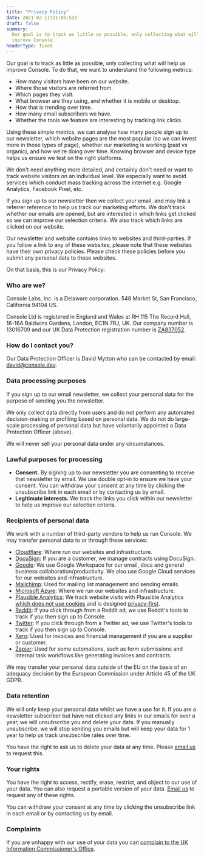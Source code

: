 ```yaml
---
title: "Privacy Policy"
date: 2021-02-11T21:05:53Z
draft: false
summary:
  Our goal is to track as little as possible, only collecting what will help us
  improve Console.
headerType: fixed
---
```


Our goal is to track as little as possible, only collecting what will help us
improve Console. To do that, we want to understand the following metrics:

- How many visitors have been on our website.
- Where those visitors are referred from.
- Which pages they visit.
- What browser are they using, and whether it is mobile or desktop.
- How that is trending over time.
- How many email subscribers we have.
- Whether the tools we feature are interesting by tracking link clicks.

Using these simple metrics, we can analyse how many people sign up to our
newsletter, which website pages are the most popular (so we can invest more in
those types of page), whether our marketing is working (paid vs organic), and
how we're doing over time. Knowing browser and device type helps us ensure we
test on the right platforms.

We don't need anything more detailed, and certainly don't need or want to track
website visitors on an individual level. We especially want to avoid services
which conduct mass tracking across the internet e.g. Google Analytics, Facebook
Pixel, etc.

If you sign up to our newsletter then we collect your email, and may link a
referrer reference to help us track our marketing efforts. We don't track
whether our emails are opened, but are interested in which links get clicked so
we can improve our selection criteria. We also track which links are clicked on
our website.

Our newsletter and website contains links to websites and third-parties. If you
follow a link to any of these websites, please note that these websites have
their own privacy policies. Please check these policies before you submit any
personal data to these websites.

On that basis, this is our Privacy Policy:

### Who are we?

Console Labs, Inc. is a Delaware corporation. 548 Market St, San Francisco,
California 94104 US.

Console Ltd is registered in England and Wales at RH 115 The Record Hall, 16-16A
Baldwins Gardens, London, EC1N 7RJ, UK. Our company number is 13016709 and our
UK Data Protection registration number is
[ZA837052](https://ico.org.uk/ESDWebPages/Entry/ZA837052).

### How do I contact you?

Our Data Protection Officer is David Mytton who can be contacted by email:
[david@console.dev](mailto:david@console.dev).

### Data processing purposes

If you sign up to our email newsletter, we collect your personal data for the
purpose of sending you the newsletter.

We only collect data directly from users and do not perform any automated
decision-making or profiling based on personal data. We do not do large-scale
processing of personal data but have voluntarily appointed a Data Protection
Officer (above).

We will never sell your personal data under any circumstances.

### Lawful purposes for processing

- **Consent.** By signing up to our newsletter you are consenting to receive
  that newsletter by email. We use double opt-in to ensure we have your consent.
  You can withdraw your consent at any time by clicking the unsubscribe link in
  each email or by contacting us by email.
- **Legitimate interests.** We track the links you click within our newsletter
  to help us improve our selection criteria.

### Recipients of personal data

We work with a number of third-party vendors to help us run Console. We may
transfer personal data to or through these services:

- [Cloudflare](https://www.cloudflare.com/): Where run our websites and
  infrastructure.
- [DocuSign](https://www.docusign.com/): If you are a customer, we manage
  contracts using DocuSign.
- [Google](https://www.google.com/): We use Google Workspace for our email, docs
  and general business collaboration/productivity. We also use Google Cloud
  services for our websites and infrastructure.
- [Mailchimp](https://mailchimp.com/): Used for mailing list management and
  sending emails.
- [Microsoft Azure](https://azure.microsoft.com/): Where we run our websites and
  infrastructure.
- [Plausible Analytics](https://plausible.io/): We track website visits with
  Plausible Analytics
  [which does not use cookies](https://plausible.io/data-policy) and is designed
  [privacy-first](https://plausible.io/privacy-focused-web-analytics).
- [Reddit](https://www.reddit.com/): If you click through from a Reddit ad, we
  use Reddit's tools to track if you then sign up to Console.
- [Twitter](https://twitter.com/): If you click through from a Twitter ad, we
  use Twitter's tools to track if you then sign up to Console.
- [Xero](https://www.xero.com/): Used for invoices and financial management if
  you are a supplier or customer.
- [Zapier](https://zapier.com/): Used for some automations, such as form
  submissions and internal task workflows like generating invoices and
  contracts. 

We may transfer your personal data outside of the EU on the basis of an adequacy
decision by the European Commission under Article 45 of the UK GDPR.

### Data retention

We will only keep your personal data whilst we have a use for it. If you are a
newsletter subscriber but have not clicked any links in our emails for over a
year, we will unsubscribe you and delete your data. If you manually unsubscribe,
we will stop sending you emails but will keep your data for 1 year to help us
track unsubscribe rates over time.

You have the right to ask us to delete your data at any time. Please
[email us](mailto:hello@console.dev) to request this.

### Your rights

You have the right to access, rectify, erase, restrict, and object to our use of
your data. You can also request a portable version of your data.
[Email us](mailto:hello@console.dev) to request any of these rights.

You can withdraw your consent at any time by clicking the unsubscribe link in
each email or by contacting us by email.

### Complaints

If you are unhappy with our use of your data you can
[complain to the UK Information Commissioner's Office](https://ico.org.uk/make-a-complaint/).
